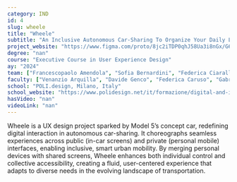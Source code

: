 ```yaml
---
category: IND
id: 4
slug: wheele
title: "Wheele"
subtitle: "An Inclusive Autonomous Car-Sharing To Organize Your Daily Life"
project_website: "https://www.figma.com/proto/8jc2iTDP0qhJ58Ua3i8nGx/G6---UXD-16?page-id=7291%3A18405&type=design&node-id=7291-21044&viewport=630%2C540%2C0.02&t=gRmtThZK4Zw5XJDC-1&scaling=min-zoom&starting-point-node-id=7291%3A21044&mode=design"
degree: "nan"
course: "Executive Course in User Experience Design"
ay: "2024"
team: ["Francescopaolo Amendola", "Sofia Bernardini", "Federica Ciarallo", "Giuditta Alevtina Pini", "Gabriele Rabbito"]
faculty: ["Venanzio Arquilla", "Davide Genco", "Federica Caruso", "Gabriele Malaspina", "Roberta Tassi"]
school: "POLI.design, Milano, Italy"
school_website: "https://www.polidesign.net/it/formazione/digital-and-interaction/corso--user-experience-design/"
hasVideo: "nan"
videoLink: "nan"
---
```


Wheele is a UX design project sparked by Model 5’s concept car, redefining digital interaction in autonomous car-sharing. It choreographs seamless experiences across public (in-car screens) and private (personal mobile) interfaces, enabling inclusive, smart urban mobility. By merging personal devices with shared screens, Wheele enhances both individual control and collective accessibility, creating a fluid, user-centered experience that adapts to diverse needs in the evolving landscape of transportation.
